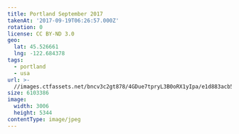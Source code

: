 ```yaml
---
title: Portland September 2017
takenAt: '2017-09-19T06:26:57.000Z'
rotation: 0
license: CC BY-ND 3.0
geo:
  lat: 45.526661
  lng: -122.684378
tags:
  - portland
  - usa
url: >-
  //images.ctfassets.net/bncv3c2gt878/4GDue7tpryL3B0oRX1yIpa/e1d883acb5b66834b9c807fd057968b8/portland-september-2017_36647134693_o
size: 6103386
image:
  width: 3006
  height: 5344
contentType: image/jpeg
---
```


